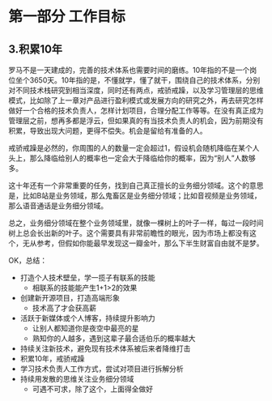 # 第一部分 工作目标

## 3.积累10年

罗马不是一天建成的，完善的技术体系也需要时间的磨练。10年指的不是一个岗位坐个3650天。10年指的是，不懂就学，懂了就干，围绕自己的技术体系，分别对不同技术栈研究到相当深度，同时还有两点，戒骄戒躁，以及学习管理层的思维模式，比如除了上一章对产品进行盈利模式或发展方向的研究之外，再去研究怎样做好一个合格的技术负责人，怎样计划项目，合理分配工作等等。在没有真正成为管理层之前，想再多都是浮云，但如果真的有当技术负责人的机会，因为前期没有积累，导致出现大问题，更得不偿失。机会是留给有准备的人。

戒骄戒躁是必然的，你周围的人的数量一定会超过1，假设机会随机降临在某个人头上，那么降临给别人的概率也一定会大于降临给你的概率，因为“别人”人数够多。

这十年还有一个非常重要的任务，找到自己真正擅长的业务细分领域。这个的意思是，比如B站是业务领域，那么鬼畜区是业务细分领域；比如音视频是业务领域，那么语音通话是业务细分领域。

总之，业务细分领域在整个业务领域里，就像一棵树上的叶子一样，每过一段时间树上总会长出新的叶子。这个需要具有非常前瞻性的眼光，因为市场上都没有这个，无从参考，但假如你能最早发现这一瓣金叶，那么下半生财富自由就不是梦。

OK，总结：

- 打造个人技术壁垒，学一揽子有联系的技能
	+ 相联系的技能能产生1+1>2的效果
- 创建新开源项目，打造高端形象
	+ 技术高了才会获高薪
- 活跃于新媒体或个人博客，持续提升影响力
	+ 让别人都知道你是夜空中最亮的星
	+ 熟知你的人越多，遇到这辈子最合适伯乐的概率越大
- 持续关注新技术，避免现有技术体系被后来者降维打击
- 积累10年，戒骄戒躁
- 学习技术负责人工作方式，尝试对项目进行拆解分析
- 持续用发散的思维关注业务细分领域
	+ 可遇不可求，除了这个，上面得全做好
